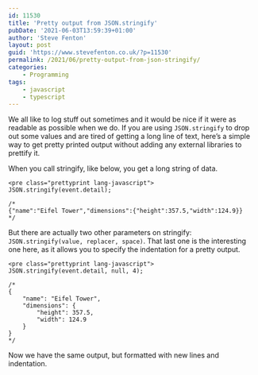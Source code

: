 ```yaml
---
id: 11530
title: 'Pretty output from JSON.stringify'
pubDate: '2021-06-03T13:59:39+01:00'
author: 'Steve Fenton'
layout: post
guid: 'https://www.stevefenton.co.uk/?p=11530'
permalink: /2021/06/pretty-output-from-json-stringify/
categories:
    - Programming
tags:
    - javascript
    - typescript
---
```


We all like to log stuff out sometimes and it would be nice if it were as readable as possible when we do. If you are using `JSON.stringify` to drop out some values and are tired of getting a long line of text, here’s a simple way to get pretty printed output without adding any external libraries to prettify it.

When you call stringify, like below, you get a long string of data.

```
<pre class="prettyprint lang-javascript">
JSON.stringify(event.detail);

/*
{"name":"Eifel Tower","dimensions":{"height":357.5,"width":124.9}}
*/
```

But there are actually two other parameters on stringify: `JSON.stringify(value, replacer, space)`. That last one is the interesting one here, as it allows you to specify the indentation for a pretty output.

```
<pre class="prettyprint lang-javascript">
JSON.stringify(event.detail, null, 4);

/*
{
    "name": "Eifel Tower",
    "dimensions": {
        "height": 357.5,
        "width": 124.9
    }
}
*/
```

Now we have the same output, but formatted with new lines and indentation.
